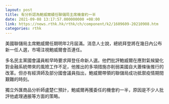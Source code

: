 ```yaml
---
layout: post
title: 有分析認為鮑威爾續任聯儲局主席機會約一半
date: 2021-09-08 13:17:57.000000000 +08:00
link: https://news.rthk.hk/rthk/ch/component/k2/1609609-20210908.htm
categories: rthk
---
```


美國聯儲局主席鮑威爾任期明年2月屆滿。消息人士說，總統拜登將在幾日內公布新一任人選，市場注視鮑威爾會否連任。

多名民主黨國會議員較早時要求拜登任命新人選。他們批評鮑威爾在應對氣候變化對金融系統帶來的風險工作不足，他推出的多項措施亦削弱美國自大蕭條後推行的改革。但亦有經濟師及部分國會議員指出，鮑威爾帶領的聯儲局成功抵禦疫情期間艱難的時刻。

獨立外匯商品分析師盧楚仁預計，鮑威爾再獲委任的機會約一半，原因是不少人批評他處理通脹等方面的策略。
